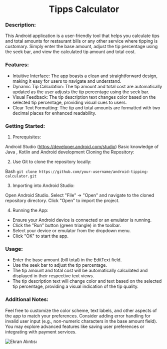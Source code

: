 <p align="center">
  <h1 align="center">Tipps Calculator</h1>
</p>

<p align="center">
  <h4 align="center">

    

### Description:

This Android application is a user-friendly tool that helps you calculate tips and total amounts for restaurant bills or any other service where tipping is customary. Simply enter the base amount, adjust the tip percentage using the seek bar, and view the calculated tip amount and total cost.

### Features:

- Intuitive Interface: The app boasts a clean and straightforward design, making it easy for users to navigate and understand.
- Dynamic Tip Calculation: The tip amount and total cost are automatically updated as the user adjusts the tip percentage using the seek bar.
- Visual Feedback: The tip description text changes color based on the selected tip percentage, providing visual cues to users.
- Clear Text Formatting: The tip and total amounts are formatted with two decimal places for enhanced readability.

### Getting Started:

1. Prerequisites:

Android Studio (https://developer.android.com/studio)
Basic knowledge of Java , Kotlin and Android development
Cloning the Repository:

2. Use Git to clone the repository locally:

Bash
`git clone https://github.com/your-username/android-tipping-calculator.git`


3. Importing into Android Studio:

Open Android Studio.
Select "File" -> "Open" and navigate to the cloned repository directory.
Click "Open" to import the project.

4. Running the App:

- Ensure your Android device is connected or an emulator is running.
- Click the "Run" button (green triangle) in the toolbar.
- Select your device or emulator from the dropdown menu.
- Click "OK" to start the app.


### Usage:

- Enter the base amount (bill total) in the EditText field.
- Use the seek bar to adjust the tip percentage.
- The tip amount and total cost will be automatically calculated and displayed in their respective text views.
- The tip description text will change color and text based on the selected tip percentage, providing a visual indication of the tip quality.

###  Additional Notes:

Feel free to customize the color scheme, text labels, and other aspects of the app to match your preferences.
Consider adding error handling for invalid user input (e.g., non-numeric characters in the base amount field).
You may explore advanced features like saving user preferences or integrating with payment services.


 ![Ekran Alıntısı](https://github.com/aakcay5656/Tipps-Calculator/assets/92251685/8fb42207-e871-47bb-9f17-2c683094dd52)
